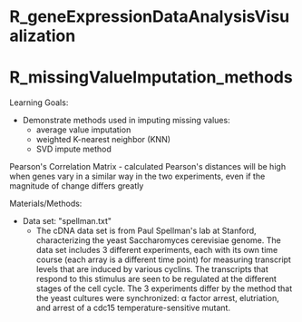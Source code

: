 # R_geneExpressionDataAnalysisVisualization
# R_missingValueImputation_methods

Learning Goals:
- Demonstrate methods used in imputing missing values:
     -  average value imputation
     -  weighted K-nearest neighbor (KNN)
     -  SVD impute method

Pearson's Correlation Matrix - calculated Pearson's distances will be high when genes vary in a similar way in the two experiments, even if the magnitude of change differs greatly


Materials/Methods:
- Data set: "spellman.txt"
  - The cDNA data set is from Paul Spellman's lab at Stanford, characterizing the yeast Saccharomyces cerevisiae genome.  The data set includes 3 different experiments, each with its own time course (each array is a different time point) for measuring transcript levels that are induced by various cyclins.  The transcripts that respond to this stimulus are seen to be regulated at the different stages of the cell cycle.  The 3 experiments differ by the method that the yeast cultures were synchronized: α factor arrest, elutriation, and arrest of a cdc15 temperature-sensitive mutant. 
